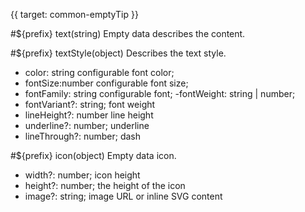 {{ target: common-emptyTip }}

#${prefix} text(string)
Empty data describes the content.

#${prefix} textStyle(object)
Describes the text style.

- color: string configurable font color;
- fontSize:number configurable font size;
- fontFamily: string configurable font;
  -fontWeight: string | number;
- fontVariant?: string; font weight
- lineHeight?: number line height
- underline?: number; underline
- lineThrough?: number; dash

#${prefix} icon(object)
Empty data icon.

- width?: number; icon height
- height?: number; the height of the icon
- image?: string; image URL or inline SVG content
